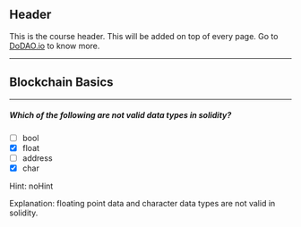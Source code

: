 ## Header
This is the course header. This will be added on top of every page. Go to [DoDAO.io](https://www.dodao.io) to know more.

 ---
 
 ## Blockchain Basics
 
 
---

##### Which of the following are not valid data types in solidity?  

- [ ]  bool
- [x]  float
- [ ]  address
- [x]  char
  
Hint: noHint
         
Explanation: floating point data and character data types are not valid in solidity.

 

